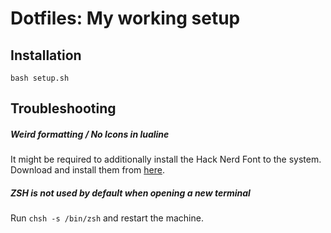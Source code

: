 # Dotfiles: My working setup

## Installation

```
bash setup.sh
```

## Troubleshooting

##### Weird formatting / No Icons in lualine

It might be required to additionally install the Hack Nerd Font to the system. Download and install them from [here](https://www.nerdfonts.com/font-downloads).

##### ZSH is not used by default when opening a new terminal

Run `chsh -s /bin/zsh` and restart the machine.
